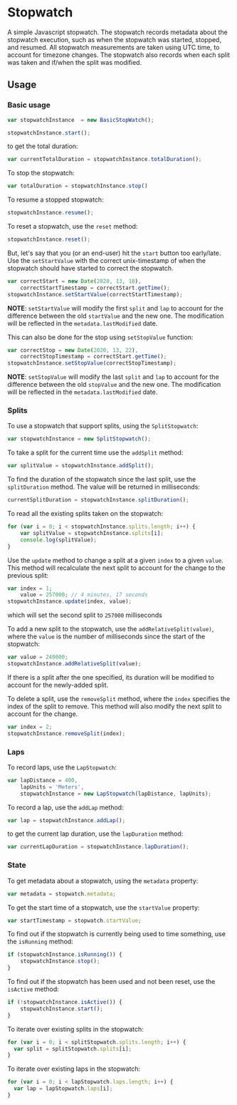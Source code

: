 # Stopwatch
A simple Javascript stopwatch.
The stopwatch records metadata about the stopwatch execution, such as when the stopwatch was started, stopped, and resumed.  All stopwatch measurements are taken using UTC time, to account for timezone changes.  The stopwatch also records when each split was taken and if/when the split was modified.


## Usage

### Basic usage
```javascript
var stopwatchInstance  = new BasicStopWatch();

stopwatchInstance.start();
```

to get the total duration:
```javascript
var currentTotalDuration = stopwatchInstance.totalDuration();
```

To stop the stopwatch:
```javascript
var totalDuration = stopwatchInstance.stop()
```

To resume a stopped stopwatch:
```javascript
stopwatchInstance.resume();
```

To reset a stopwatch, use the `reset` method:
```javascript
stopwatchInstance.reset();
```

But, let's say that you (or an end-user) hit the `start` button too early/late.  Use the `setStartValue` with the correct unix-timestamp of when the stopwatch should have started to correct the stopwatch.
```javascript
var correctStart = new Date(2020, 13, 18),
    correctStartTimestamp = correctStart.getTime();
stopwatchInstance.setStartValue(correctStartTimestamp);
```
**NOTE**:  `setStartValue` will modify the first `split` and `lap` to account for the difference between the old `startValue` and the new one.  The modification will be reflected in the `metadata.lastModified` date.

This can also be done for the stop using `setStopValue` function:
```javascript
var correctStop = new Date(2020, 13, 22),
    correctStopTimestamp = correctStart.getTime();
stopwatchInstance.setStopValue(correctStopTimestamp);
```

**NOTE**:  `setStopValue` will modify the last `split` and `lap` to account for the difference between the old `stopValue` and the new one.  The modification will be reflected in the `metadata.lastModified` date.

### Splits
To use a stopwatch that support splits, using the `SplitStopwatch`:
```javascript
var stopwatchInstance = new SplitStopwatch();
```

To take a split for the current time use the `addSplit` method:
```javascript
var splitValue = stopwatchInstance.addSplit();
```

To find the duration of the stopwatch since the last split, use the `splitDuration` method.  The value will be returned in milliseconds:
```javascript
currentSplitDuration = stopwatchInstance.splitDuration();
```

To read all the existing splits taken on the stopwatch:
```javascript
for (var i = 0; i < stopwatchInstance.splits.length; i++) {
    var splitValue = stopwatchInstance.splits[i];
    console.log(splitValue);
}
```

Use the `update` method to change a split at a given `index` to a given `value`.  This method will recalculate the next split to account for the change to the previous split:
```javascript
var index = 1;
    value = 257000; // 4 minutes, 17 seconds
stopwatchInstance.update(index, value);
```
which will set the second split to `257000` milliseconds

To add a new split to the stopwatch, use the `addRelativeSplit(value)`, where the `value` is the number of milliseconds since the start of the stopwatch:
```javascript
var value = 240000;
stopwatchInstance.addRelativeSplit(value);
```
If there is a split after the one specified, its duration will be modified to account for the newly-added split.

To delete a split, use the `removeSplit` method, where the `index` specifies the index of the split to remove.  This method will also modify the next split to account for the change.

```javascript
var index = 2;
stopwatchInstance.removeSplit(index);
```

### Laps
To record laps, use the `LapStopwatch`:
```javascript
var lapDistance = 400,
    lapUnits = 'Meters',
    stopwatchInstance = new LapStopwatch(lapDistance, lapUnits);
```

To record a lap, use the `addLap` method:
```javascript
var lap = stopwatchInstance.addLap();
```

to get the current lap duration, use the `lapDuration` method:
```javascript
var currentLapDuration = stopwatchInstance.lapDuration();
```

### State
To get metadata about a stopwatch, using the `metadata` property:
```javascript
var metadata = stopwatch.metadata;
```

To get the start time of a stopwatch, use the `startValue` property:
```javascript
var startTimestamp = stopwatch.startValue;
```

To find out if the stopwatch is currently being used to time something, use the `isRunning` method:
```javascript
if (stopwatchInstance.isRunning()) {
    stopwatchInstance.stop();
}
```


To find out if the stopwatch has been used and not been reset, use the `isActive` method:
```javascript
if (!stopwatchInstance.isActive()) {
    stopwatchInstance.start();
}
```

To iterate over existing splits in the stopwatch:
```javascript
for (var i = 0; i < splitStopwatch.splits.length; i++) {
  var split = splitStopwatch.splits[i];
}
```

To iterate over existing laps in the stopwatch:
```javascript
for (var i = 0; i < lapStopwatch.laps.length; i++) {
  var lap = lapStopwatch.laps[i];
}
```
